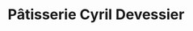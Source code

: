 ---
title: "Pâtisserie Cyril Devessier"
url: /issoire/patisserie-cyril-devessier/
shop: Konditorei
---